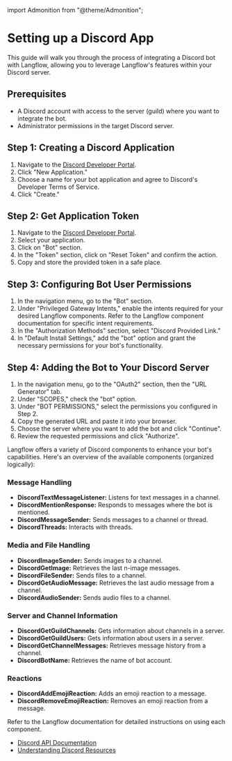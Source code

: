 import Admonition from "@theme/Admonition";

# Setting up a Discord App

This guide will walk you through the process of integrating a Discord bot with Langflow, allowing you to leverage Langflow's features within your Discord server.

## Prerequisites

* A Discord account with access to the server (guild) where you want to integrate the bot.
* Administrator permissions in the target Discord server.

## Step 1: Creating a Discord Application

1. Navigate to the [Discord Developer Portal](https://discord.com/developers/applications).
2. Click "New Application."
3. Choose a name for your bot application and agree to Discord's Developer Terms of Service.
4. Click "Create."

## Step 2: Get Application Token

1. Navigate to the [Discord Developer Portal](https://discord.com/developers/applications).
2. Select your application.
3. Click on "Bot" section.
4. In the "Token" section, click on "Reset Token" and confirm the action.  
5. Copy and store the provided token in a safe place.

## Step 3: Configuring Bot User Permissions

1. In the navigation menu, go to the "Bot" section.
2. Under "Privileged Gateway Intents," enable the intents required for your desired Langflow components. Refer to the Langflow component documentation for specific intent requirements.
3. In the "Authorization Methods" section, select "Discord Provided Link."
4. In "Default Install Settings," add the "bot" option and grant the necessary permissions for your bot's functionality.

## Step 4: Adding the Bot to Your Discord Server

1. In the navigation menu, go to the "OAuth2" section, then the "URL Generator" tab.
2. Under "SCOPES," check the "bot" option.
3. Under "BOT PERMISSIONS," select the permissions you configured in Step 2.
4. Copy the generated URL and paste it into your browser.
5. Choose the server where you want to add the bot and click "Continue".
6. Review the requested permissions and click "Authorize".

<Admonition type="info" title="Using Langflow Discord Components">

Langflow offers a variety of Discord components to enhance your bot's capabilities. Here's an overview of the available components (organized logically):

### Message Handling
* **DiscordTextMessageListener:**  Listens for text messages in a channel.
* **DiscordMentionResponse:** Responds to messages where the bot is mentioned.
* **DiscordMessageSender:** Sends messages to a channel or thread.
* **DiscordThreads:** Interacts with threads.

### Media and File Handling
* **DiscordImageSender:** Sends images to a channel.
* **DiscordGetImage:** Retrieves the last n-image messages.
* **DiscordFileSender:** Sends files to a channel.
* **DiscordGetAudioMessage:** Retrieves the last audio message from a channel.
* **DiscordAudioSender:** Sends audio files to a channel.

### Server and Channel Information
* **DiscordGetGuildChannels:** Gets information about channels in a server.
* **DiscordGetGuildUsers:** Gets information about users in a server.
* **DiscordGetChannelMessages:** Retrieves message history from a channel.
* **DiscordBotName:** Retrieves the name of bot account.

### Reactions
* **DiscordAddEmojiReaction:** Adds an emoji reaction to a message.
* **DiscordRemoveEmojiReaction:** Removes an emoji reaction from a message.

Refer to the Langflow documentation for detailed instructions on using each component.

</Admonition>
<Admonition type="info" title="Additional Resources">

- [Discord API Documentation](https://discord.com/developers/docs/quick-start/getting-started)
- [Understanding Discord Resources](https://discord.com/developers/docs/resources/application)

</Admonition>